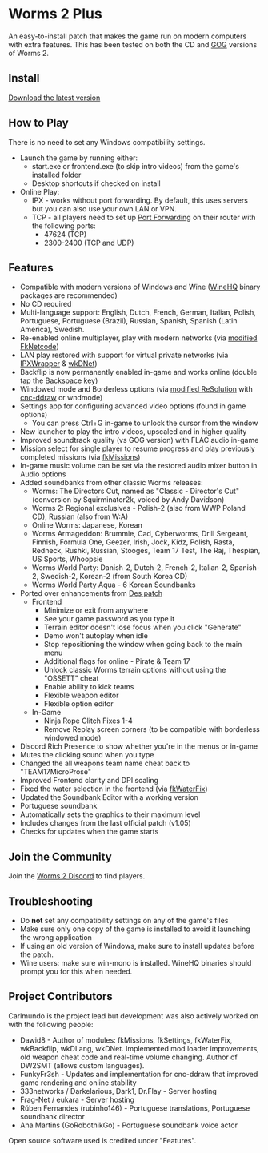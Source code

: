 # Worms 2 Plus
An easy-to-install patch that makes the game run on modern computers with extra features.
This has been tested on both the CD and [GOG](https://www.gog.com/game/worms_2) versions of Worms 2.

## Install
[Download the latest version](https://github.com/Carlmundo/W2-Plus/releases/latest)

## How to Play
There is no need to set any Windows compatibility settings.
- Launch the game by running either:
	- start.exe or frontend.exe (to skip intro videos) from the game's installed folder
	- Desktop shortcuts if checked on install
- Online Play:
	- IPX - works without port forwarding. By default, this uses servers but you can also use your own LAN or VPN.
	- TCP - all players need to set up [Port Forwarding](https://portforward.com/router.htm) on their router with the following ports:
		- 47624 (TCP)
		- 2300-2400 (TCP and UDP)

## Features
- Compatible with modern versions of Windows and Wine ([WineHQ](https://gitlab.winehq.org/wine/wine/-/wikis/Download#wine-binary-packages) binary packages are recommended)
- No CD required
- Multi-language support: English, Dutch, French, German, Italian, Polish, Portuguese, Portuguese (Brazil), Russian, Spanish, Spanish (Latin America), Swedish.
- Re-enabled online multiplayer, play with modern networks (via [modified](https://github.com/Carlmundo/fkNetcode) [FkNetcode](https://worms2d.info/FkNetcode))
- LAN play restored with support for virtual private networks (via [IPXWrapper](https://github.com/solemnwarning/ipxwrapper) & [wkDNet](https://github.com/Dawid8plc/wkDNet))
- Backflip is now permanently enabled in-game and works online (double tap the Backspace key)
- Windowed mode and Borderless options (via [modified ReSolution](https://github.com/Carlmundo/wkReSolution) with [cnc-ddraw](https://github.com/FunkyFr3sh/cnc-ddraw) or wndmode) 
- Settings app for configuring advanced video options (found in game options)
	- You can press Ctrl+G in-game to unlock the cursor from the window
- New launcher to play the intro videos, upscaled and in higher quality
- Improved soundtrack quality (vs GOG version) with FLAC audio in-game
- Mission select for single player to resume progress and play previously completed missions (via [fkMissions](https://github.com/Dawid8plc/fkMissions))
- In-game music volume can be set via the restored audio mixer button in Audio options
- Added soundbanks from other classic Worms releases:
	- Worms: The Directors Cut, named as "Classic - Director's Cut" (conversion by Squirminator2k, voiced by Andy Davidson)
	- Worms 2: Regional exclusives - Polish-2 (also from WWP Poland CD), Russian (also from W:A)
	- Online Worms: Japanese, Korean
	- Worms Armageddon: Brummie, Cad, Cyberworms, Drill Sergeant, Finnish, Formula One, Geezer, Irish, Jock, Kidz, Polish, Rasta, Redneck, Rushki, Russian, Stooges, Team 17 Test, The Raj, Thespian, US Sports, Whoopsie
	- Worms World Party: Danish-2, Dutch-2, French-2, Italian-2, Spanish-2, Swedish-2, Korean-2 (from South Korea CD)
	- Worms World Party Aqua - 6 Korean Soundbanks
- Ported over enhancements from [Des patch](https://worms2d.info/Des_patch)
	- Frontend
		- Minimize or exit from anywhere
		- See your game password as you type it
		- Terrain editor doesn't lose focus when you click "Generate"
		- Demo won't autoplay when idle
		- Stop repositioning the window when going back to the main menu
		- Additional flags for online - Pirate & Team 17
		- Unlock classic Worms terrain options without using the "OSSETT" cheat
		- Enable ability to kick teams
		- Flexible weapon editor
		- Flexible option editor
	- In-Game	
		- Ninja Rope Glitch Fixes 1-4
		- Remove Replay screen corners (to be compatible with borderless windowed mode)
- Discord Rich Presence to show whether you're in the menus or in-game
- Mutes the clicking sound when you type
- Changed the all weapons team name cheat back to "TEAM17MicroProse"
- Improved Frontend clarity and DPI scaling
- Fixed the water selection in the frontend (via [fkWaterFix](https://github.com/Dawid8plc/fkWaterFix))
- Updated the Soundbank Editor with a working version
- Portuguese soundbank
- Automatically sets the graphics to their maximum level
- Includes changes from the last official patch (v1.05)
- Checks for updates when the game starts

## Join the Community
Join the [Worms 2 Discord](https://discord.gg/Tvs83972UD) to find players.

## Troubleshooting
 - Do **not** set any compatibility settings on any of the game's files
 - Make sure only one copy of the game is installed to avoid it launching the wrong application
 - If using an old version of Windows, make sure to install updates before the patch.
 - Wine users: make sure win-mono is installed. WineHQ binaries should prompt you for this when needed.

## Project Contributors
Carlmundo is the project lead but development was also actively worked on with the following people:
 - Dawid8 - Author of modules: fkMissions, fkSettings, fkWaterFix, wkBackflip, wkDLang, wkDNet. Implemented mod loader improvements, old weapon cheat code and real-time volume changing. Author of DW2SMT (allows custom languages).
 - FunkyFr3sh - Updates and implementation for cnc-ddraw that improved game rendering and online stability
 - 333networks / Darkelarious, Dark1, Dr.Flay - Server hosting
 - Frag-Net / eukara - Server hosting
 - Rúben Fernandes (rubinho146) - Portuguese translations, Portuguese soundbank director
 - Ana Martins (GoRobotnikGo) - Portuguese soundbank voice actor

Open source software used is credited under "Features".